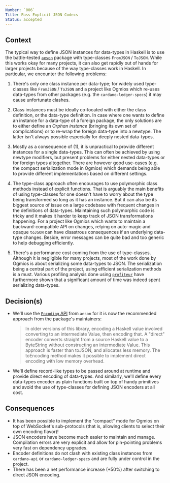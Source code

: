 ```yaml
---
Number: `006`
Title: Pass Explicit JSON Codecs
Status: accepted
---
```


<!-- ADR template adapted from Michael Nygard's -->

## Context

<!-- What is the issue that we're seeing that is motivating this decision or change? -->

The typical way to define JSON instances for data-types in Haskell is to use the battle-tested [`aeson`](https://hackage.haskell.org/package/aeson) package with type-classes `FromJSON` / `ToJSON`. While this works okay for many projects, it can also get rapidly out of hands for larger projects because of the way type-classes work in Haskell. In particular, we encounter the following problems:

1. There's only one class instance per data-type; for widely used type-classes like `FromJSON` / `ToJSON` and a project like Ogmios which re-uses data-types from other packages (e.g. the `cardano-ledger-specs`) it may cause unfortunate clashes.

2. Class instances must be ideally co-located with either the class definition, or the data-type definition. In case where one wants to define an instance for a data-type of a foreign package, the only solutions are to either define an _Orphan instance_ (bringing its own set of complications) or to re-wrap the foreign data-type into a newtype. The latter isn't always possible especially for deeply nested data-types.

3. Mostly as a consequence of (1), it is unpractical to provide different instances for a single data-types. This can often be achieved by using newtype modifiers, but present problems for either nested data-types or for foreign types altogether. There are however good use-cases (e.g. the compact serialization mode in Ogmios) which demands being able to provide different implementations based on different settings. 

4. The type-class approach often encourages to use polymorphic class methods instead of explicit functions. That is arguably the main benefits of using type-classes for one doesn't have to worry about the type being transformed so long as it has an instance. But it can also be its biggest source of issue on a large codebase with frequent changes in the definitions of data-types. Maintaining such polymorphic code is tricky and it makes it harder to keep track of JSON transformations happening. For a project like Ogmios which wants to maintain a backward-compatible API on changes, relying on auto-magic and opaque `toJSON` can have disastrous consequences if an underlying data-type changes. Beside, error messages can be quite bad and too generic to help debugging efficiently. 

5. There's a performance cost coming from the use of type-classes. Although it is negligible for many projects, most of the work done by Ogmios is about serializing some data-types to JSON. The serialization being a central part of the project, using efficient serialization methods is a must. Various profiling analysis done using [`profiteur`](https://github.com/jaspervdj/profiteur) have furthermore shown that a significant amount of time was indeed spent serializing data-types. 

## Decision(s)

<!-- What is the change that we're proposing and/or doing? -->

- We'll use the [`Encoding` API](https://hackage.haskell.org/package/aeson-1.5.6.0/docs/Data-Aeson-Encoding.html) from `aeson` for it is now the recommended approach from the package's maintainers:

  > In older versions of this library, encoding a Haskell value involved converting to an intermediate Value, then encoding that. A "direct" encoder converts straight from a source Haskell value to a ByteString without constructing an intermediate Value. This approach is faster than toJSON, and allocates less memory. The toEncoding method makes it possible to implement direct encoding with low memory overhead.

- We'll define record-like types to be passed around at runtime and provide direct encoding of data-types. And similarly, we'll define every data-types encoder as plain functions built on top of handy primitives and avoid the use of type-classes for defining JSON encoders at all cost. 

## Consequences

<!-- What becomes easier or more difficult to do because of this change? -->

- It has been possible to implement the "compact" mode for Ogmios on top of WebSocket's sub-protocols (that is, allowing clients to select their own encoding flavor)!
- JSON encoders have become much easier to maintain and manage. Compilation errors are very explicit and allow for pin-pointing problems very fast on dependency upgrades.
- Encoder definitions do not clash with existing class instances from `cardano-api` or `cardano-ledger-specs` and are fully under control in the project. 
- There has been a net performance increase (+50%) after switching to direct JSON encoding. 
